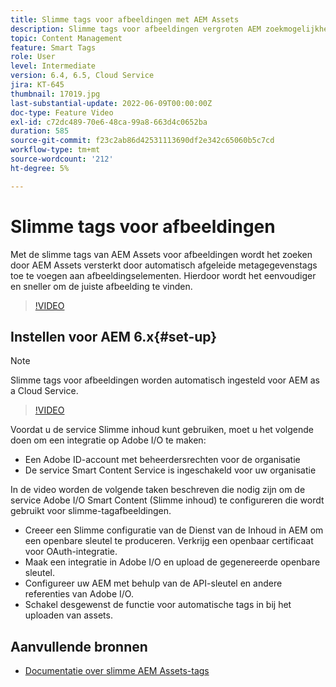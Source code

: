 ```yaml
---
title: Slimme tags voor afbeeldingen met AEM Assets
description: Slimme tags voor afbeeldingen vergroten AEM zoekmogelijkheden door automatisch en intelligent metagegevenstags toe te voegen aan afbeeldingselementen op basis van de inhoud van de afbeelding.
topic: Content Management
feature: Smart Tags
role: User
level: Intermediate
version: 6.4, 6.5, Cloud Service
jira: KT-645
thumbnail: 17019.jpg
last-substantial-update: 2022-06-09T00:00:00Z
doc-type: Feature Video
exl-id: c72dc489-70e6-48ca-99a8-663d4c0652ba
duration: 585
source-git-commit: f23c2ab86d42531113690df2e342c65060b5c7cd
workflow-type: tm+mt
source-wordcount: '212'
ht-degree: 5%

---
```


# Slimme tags voor afbeeldingen

Met de slimme tags van AEM Assets voor afbeeldingen wordt het zoeken door AEM Assets versterkt door automatisch afgeleide metagegevenstags toe te voegen aan afbeeldingselementen. Hierdoor wordt het eenvoudiger en sneller om de juiste afbeelding te vinden.

>[!VIDEO](https://video.tv.adobe.com/v/17019?quality=12&learn=on)

## Instellen voor AEM 6.x{#set-up}

>[!NOTE]
> Slimme tags voor afbeeldingen worden automatisch ingesteld voor AEM as a Cloud Service.

>[!VIDEO](https://video.tv.adobe.com/v/17023?quality=12&learn=on)

Voordat u de service Slimme inhoud kunt gebruiken, moet u het volgende doen om een integratie op Adobe I/O te maken:

* Een Adobe ID-account met beheerdersrechten voor de organisatie
* De service Smart Content Service is ingeschakeld voor uw organisatie

In de video worden de volgende taken beschreven die nodig zijn om de service Adobe I/O Smart Content (Slimme inhoud) te configureren die wordt gebruikt voor slimme-tagafbeeldingen.

* Creeer een Slimme configuratie van de Dienst van de Inhoud in AEM om een openbare sleutel te produceren. Verkrijg een openbaar certificaat voor OAuth-integratie.
* Maak een integratie in Adobe I/O en upload de gegenereerde openbare sleutel.
* Configureer uw AEM met behulp van de API-sleutel en andere referenties van Adobe I/O.
* Schakel desgewenst de functie voor automatische tags in bij het uploaden van assets.

## Aanvullende bronnen

* [Documentatie over slimme AEM Assets-tags](https://experienceleague.adobe.com/docs/experience-manager-cloud-service/assets/manage/smart-tags.html)
